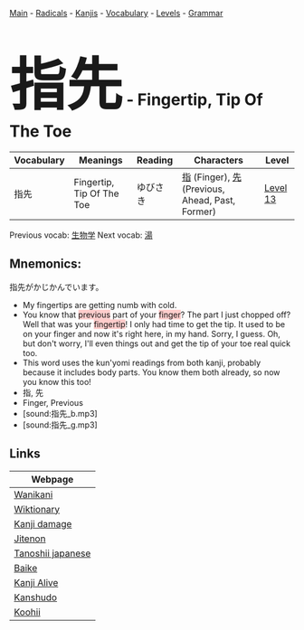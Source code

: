 <style> bigfont {font-size: 100px}</style>
[Main](../README.md) -
[Radicals](../radicals.md) -
[Kanjis](../kanjis.md) -
[Vocabulary](../vocabulary.md) -
[Levels](../levels.md) -
[Grammar](../grammar.md)
# <bigfont> 指先</bigfont> - Fingertip, Tip Of The Toe 

| Vocabulary | Meanings | Reading | Characters | Level |
| --- | --- | --- | --- | --- |
| 指先 | Fingertip, Tip Of The Toe | ゆびさき |  [指](../kanjis/指.md) (Finger), [先](../kanjis/先.md) (Previous, Ahead, Past, Former) | [Level 13](../levels/wk_level13.md) |

Previous vocab: [生物学](生物学.md) Next vocab: [湯](湯.md) 

## Mnemonics:
指先がかじかんでいます。
* My fingertips are getting numb with cold.
* You know that <span style="background-color:#ffcccb"> previous</span> part of your <span style="background-color:#ffcccb"> finger</span>? The part I just chopped off? Well that was your <span style="background-color:#ffcccb"> fingertip</span>! I only had time to get the tip. It used to be on your finger and now it's right here, in my hand. Sorry, I guess. Oh, but don't worry, I'll even things out and get the tip of your toe real quick too.
* This word uses the kun'yomi readings from both kanji, probably because it includes body parts. You know them both already, so now you know this too!
* 指, 先
* Finger, Previous
* [sound:指先_b.mp3]
* [sound:指先_g.mp3]


## Links 

| Webpage |
| --- |
| [Wanikani          ](https://www.wanikani.com/kanji/指先) |
| [Wiktionary        ](https://en.wiktionary.org/wiki/指先) |
| [Kanji damage      ](http://www.kanjidamage.com/kanji/search?utf8=✓&q=指先) |
| [Jitenon           ](https://jitenon.com/kanji/指先) |
| [Tanoshii japanese ](https://www.tanoshiijapanese.com/dictionary/kanji.cfm?k=指先) |
| [Baike             ](https://baike.baidu.com/item/指先) |
| [Kanji Alive       ](https://app.kanjialive.com/指先) |
| [Kanshudo          ](https://www.kanshudo.com/searchmn?q=指先) |
| [Koohii            ](https://kanji.koohii.com/study/kanji/指先) |
